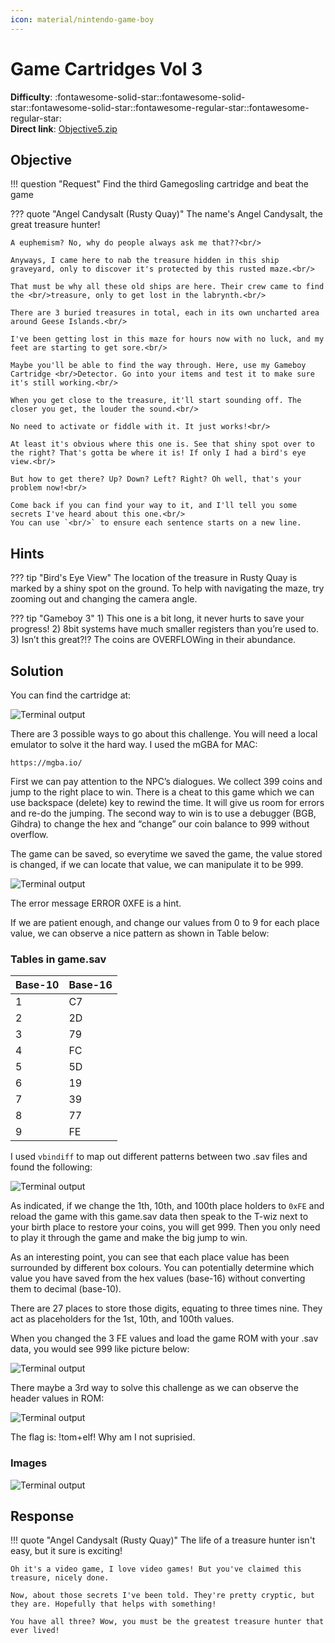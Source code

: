 ```yaml
---
icon: material/nintendo-game-boy
---
```


# Game Cartridges Vol 3

**Difficulty**: :fontawesome-solid-star::fontawesome-solid-star::fontawesome-solid-star::fontawesome-regular-star::fontawesome-regular-star:<br/>
**Direct link**: [Objective5.zip](https://.../)

## Objective

!!! question "Request"
    Find the third Gamegosling cartridge and beat the game

??? quote "Angel Candysalt (Rusty Quay)"
    The name's Angel Candysalt, the great treasure hunter!<br/>

    A euphemism? No, why do people always ask me that??<br/>

    Anyways, I came here to nab the treasure hidden in this ship graveyard, only to discover it's protected by this rusted maze.<br/>

    That must be why all these old ships are here. Their crew came to find the <br/>treasure, only to get lost in the labrynth.<br/>

    There are 3 buried treasures in total, each in its own uncharted area around Geese Islands.<br/>

    I've been getting lost in this maze for hours now with no luck, and my feet are starting to get sore.<br/>

    Maybe you'll be able to find the way through. Here, use my Gameboy Cartridge <br/>Detector. Go into your items and test it to make sure it's still working.<br/>

    When you get close to the treasure, it'll start sounding off. The closer you get, the louder the sound.<br/>

    No need to activate or fiddle with it. It just works!<br/>

    At least it's obvious where this one is. See that shiny spot over to the right? That's gotta be where it is! If only I had a bird's eye view.<br/>

    But how to get there? Up? Down? Left? Right? Oh well, that's your problem now!<br/>

    Come back if you can find your way to it, and I'll tell you some secrets I've heard about this one.<br/>
    You can use `<br/>` to ensure each sentence starts on a new line.

## Hints

??? tip "Bird's Eye View"
    The location of the treasure in Rusty Quay is marked by a shiny spot on the ground. To help with navigating the maze, try zooming out and changing the camera angle.

??? tip "Gameboy 3"
    1) This one is a bit long, it never hurts to save your progress! 2) 8bit systems have much smaller registers than you’re used to. 3) Isn’t this great?!? The coins are OVERFLOWing in their abundance.

## Solution

You can find the cartridge at: 

![Terminal output](../img/objectives/o17/gameboy3.png)  

There are 3 possible ways to go about this challenge. You will need a local emulator to solve it the hard way. I used the mGBA for MAC: 

```
https://mgba.io/
```

First we can pay attention to the NPC’s dialogues. We collect 399 coins and jump to the right place to win. There is a cheat to this game which we can use backspace (delete) key to rewind the time. It will give us room for errors and re-do the jumping. The second way to win is to use a debugger (BGB, Gihdra) to change the hex and “change” our coin balance to 999 without overflow. 

The game can be saved, so everytime we saved the game, the value stored is changed, if we can locate that value, we can manipulate it to be 999. 

![Terminal output](../img/objectives/o17/399.png)


The error message ERROR 0XFE is a hint. 


If we are patient enough, and change our values from 0 to 9 for each place value, we can observe a nice pattern as shown in Table below: 

### Tables in game.sav

| Base-10            | Base-16      | 
| :------------------- | :-------------------- | 
| 1      | C7       | 
| 2      | 2D | 
| 3   | 79    | 
| 4 | FC    | 
| 5     | 5D     | 
| 6      | 19     | 
| 7      | 39     | 
| 8      | 77    | 
| 9       | FE    | 


I used ```vbindiff``` to map out different patterns between two .sav files and found the following:

![Terminal output](../img/objectives/o17/gameboy_digits.png)

As indicated, if we change the 1th, 10th, and 100th place holders to ```0xFE``` and reload the game with this game.sav data then speak to the T-wiz next to your birth place to restore your coins, you will get 999. Then you only need to play it through the game and make the big jump to win. 

As an interesting point, you can see that each place value has been surrounded by different box colours. You can potentially determine which value you have saved from the hex values (base-16) without converting them to decimal (base-10).

There are 27 places to store those digits, equating to three times nine. They act as placeholders for the 1st, 10th, and 100th values.

When you changed the 3 FE values and load the game ROM with your .sav data, you would see 999 like picture below: 

![Terminal output](../img/objectives/o17/999.png)


There maybe a 3rd way to solve this challenge as we can observe the header values in ROM: 


![Terminal output](../img/objectives/o17/hxd.png)

The flag is: !tom+elf!
Why am I not suprisied. 

### Images

![Terminal output](../img/objectives/o17/solved.png)


## Response

!!! quote "Angel Candysalt (Rusty Quay)"
    The life of a treasure hunter isn't easy, but it sure is exciting!

    Oh it's a video game, I love video games! But you've claimed this treasure, nicely done.

    Now, about those secrets I've been told. They're pretty cryptic, but they are. Hopefully that helps with something!

    You have all three? Wow, you must be the greatest treasure hunter that ever lived!
